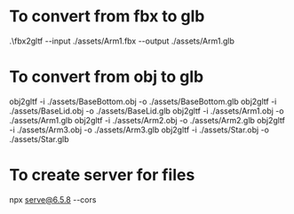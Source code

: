 # To convert from fbx to glb
.\fbx2gltf --input ./assets/Arm1.fbx --output ./assets/Arm1.glb

# To convert from obj to glb
obj2gltf -i ./assets/BaseBottom.obj -o ./assets/BaseBottom.glb
obj2gltf -i ./assets/BaseLid.obj -o ./assets/BaseLid.glb
obj2gltf -i ./assets/Arm1.obj -o ./assets/Arm1.glb
obj2gltf -i ./assets/Arm2.obj -o ./assets/Arm2.glb
obj2gltf -i ./assets/Arm3.obj -o ./assets/Arm3.glb
obj2gltf -i ./assets/Star.obj -o ./assets/Star.glb



# To create server for files
npx serve@6.5.8 --cors
